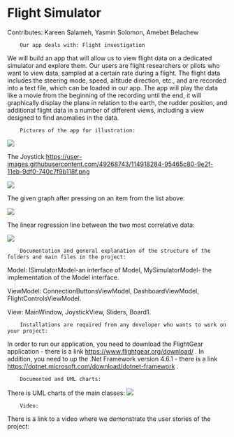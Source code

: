 # Flight Simulator
Contributes: Kareen Salameh, Yasmin Solomon, Amebet Belachew

        Our app deals with: Flight investigation

We will build an app that will allow us to view flight data on a dedicated simulator and explore them.
Our users are flight researchers or pilots who want to view data, sampled at a certain rate during a flight. 
The flight data includes the steering mode, speed, altitude direction, etc., and are recorded into a text file, which can be loaded in our app. 
The app will play the data like a movie from the beginning of the recording until the end,
it will graphically display the plane in relation to the earth, the rudder position, 
and additional flight data in a number of different views, including a view designed to find anomalies in the data.

        Pictures of the app for illustration:
<img src="https://user-images.githubusercontent.com/49268743/126898163-c60f1075-0c2d-47a7-b7ca-397a16c9b092.png">


The Joystick:https://user-images.githubusercontent.com/49268743/114918284-95465c80-9e2f-11eb-9df0-740c7f9b118f.png

<img src="https://user-images.githubusercontent.com/49268743/114753222-e1c26700-9d5f-11eb-9211-d4407e32998a.png">


The given graph after pressing on an item from the list above:

<img src="https://user-images.githubusercontent.com/49268743/114754202-fb17e300-9d60-11eb-9165-7b4809dff4a8.png">

The linear regression line between the two most correlative data:

<img src="https://user-images.githubusercontent.com/49268743/114755166-07507000-9d62-11eb-83c6-afc6a95a3dc9.png">

        Documentation and general explanation of the structure of the folders and main files in the project:
Model: ISimulatorModel-an interface of Model,
       MySimulatorModel- the implementation of the Model interface.
       
ViewModel: ConnectionButtonsViewModel,
           DashboardViewModel,
           FlightControlsViewModel.
           
View:      MainWindow, 
           JoystickView, 
           Sliders,
           Board1.
           
        Installations are required from any developer who wants to work on your project:
In order to run our application, you need to download the FlightGear application - there is a link https://www.flightgear.org/download/ .
In addition, you need to up the .Net Framework version 4.6.1  - there is a link https://dotnet.microsoft.com/download/dotnet-framework .

        Documented and UML charts:
There is UML charts of the main classes:
<img src="https://user-images.githubusercontent.com/49268743/114918284-95465c80-9e2f-11eb-9df0-740c7f9b118f.png">

        Video:
There is a link to a video where we demonstrate the user stories of the project:








